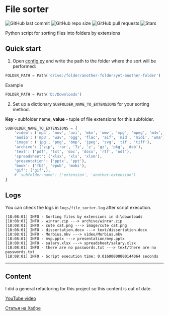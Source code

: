 # File sorter

![GitHub last commit](https://img.shields.io/github/last-commit/lesskop/file-sorter)
![GitHub repo size](https://img.shields.io/github/repo-size/lesskop/file-sorter)
![GitHub pull requests](https://img.shields.io/github/issues-pr/lesskop/file-sorter)
![Stars](https://img.shields.io/github/stars/lesskop/file-sorter?style=social)

Python script for sorting files into folders by extensions

## Quick start

1. Open [config.py](config.py) and write the path to the folder where the sort will be performed:

```python
FOLDER_PATH = Path('drive:/folder/another-folder/yet-another-folder')
```

Example

```python
FOLDER_PATH = Path('D:/Downloads')
```

2. Set up a dictionary `SUBFOLDER_NAME_TO_EXTENSIONS` for your sorting method.

**Key** - subfolder name, **value** - tuple of file extensions for this subfolder.

```python
SUBFOLDER_NAME_TO_EXTENSIONS = {
    'video': ('mp4', 'mov', 'avi', 'mkv', 'wmv', 'mpg', 'mpeg', 'm4v', 'h264'),
    'audio': ('mp3', 'wav', 'ogg', 'flac', 'aif', 'mid', 'midi', 'wma'),
    'image': ('jpg', 'png', 'bmp', 'jpeg', 'svg', 'tif', 'tiff'),
    'archive': ('zip', 'rar', '7z', 'z', 'gz', 'pkg', 'deb'),
    'text': ('pdf', 'txt', 'doc', 'docx', 'rtf', 'odt'),
    'spreadsheet': ('xlsx', 'xls', 'xlsm'),
    'presentation': ('pptx', 'ppt'),
    'book': ('fb2', 'epub', 'mobi'),
    'gif': ('gif',),
    # 'subfolder-name': ('extension', 'another-extension')
}
```

## Logs

You can check the logs in `logs/file_sorter.log` after script execution.

```
[18:08:01] INFO - Sorting files by extensions in d:\downloads
[18:08:01] INFO - winrar.zip ---> archive/winrar.zip
[18:08:01] INFO - cute cat.png ---> image/cute cat.png
[18:08:01] INFO - dissertation.docx ---> text/dissertation.docx
[18:08:01] INFO - Morbius.mkv ---> video/Morbius.mkv
[18:08:01] INFO - mvp.pptx ---> presentation/mvp.pptx
[18:08:01] INFO - salary.xlsx ---> spreadsheet/salary.xlsx
[18:08:01] INFO - there are no passwords.txt ---> text/there are no passwords.txt
[18:08:01] INFO - Script execution time: 0.01600000000144064 seconds
```

---
## Content

I did a general refactoring for this project so this content is out of date.

[YouTube video](https://youtu.be/kzVqBtrlr9o)

[Статья на Хабре](https://habr.com/ru/post/562362/)
